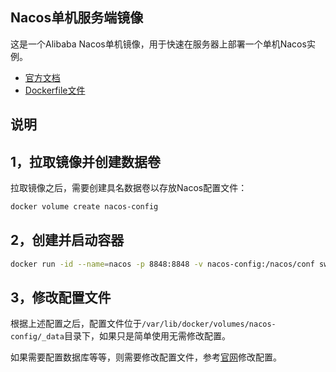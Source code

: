 ## Nacos单机服务端镜像

这是一个Alibaba Nacos单机镜像，用于快速在服务器上部署一个单机Nacos实例。

- [官方文档](https://nacos.io/zh-cn/docs/what-is-nacos.html)
- [Dockerfile文件](https://github.com/swsk33/dockerfiles-repo/blob/master/nacos-standalone/Dockerfile)

## 说明

## 1，拉取镜像并创建数据卷

拉取镜像之后，需要创建具名数据卷以存放Nacos配置文件：

```bash
docker volume create nacos-config
```

## 2，创建并启动容器

```bash
docker run -id --name=nacos -p 8848:8848 -v nacos-config:/nacos/conf swsk33/nacos-standalone
```

## 3，修改配置文件

根据上述配置之后，配置文件位于`/var/lib/docker/volumes/nacos-config/_data`目录下，如果只是简单使用无需修改配置。

如果需要配置数据库等等，则需要修改配置文件，参考[官网](https://nacos.io/zh-cn/docs/deployment.html)修改配置。